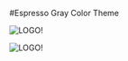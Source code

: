 #Espresso Gray Color Theme

![LOGO!](https://raw.githubusercontent.com/Rasarts/EWS_Theme/master/EspressoGrayColorTheme/preview/css.png)

![LOGO!](https://raw.githubusercontent.com/Rasarts/EWS_Theme/master/EspressoGrayColorTheme/preview/html.png)